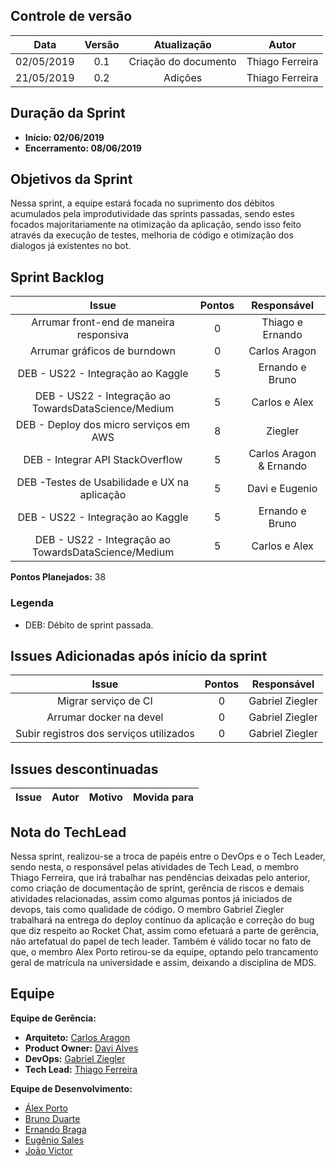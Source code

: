 ## Controle de versão

|Data|Versão|Atualização|Autor|
|:--:|:----:|:---------:|:---:|
|02/05/2019|0.1|Criação do documento|Thiago Ferreira|
|21/05/2019|0.2|Adições|Thiago Ferreira|

## Duração da Sprint

* <b>Início: 02/06/2019</b> 
* <b>Encerramento: 08/06/2019</b> 

## Objetivos da Sprint

Nessa sprint, a equipe estará focada no suprimento dos débitos acumulados pela improdutividade das sprints passadas, sendo estes focados majoritariamente na otimização da aplicação, sendo isso feito através da execução de testes, melhoria de código e otimização dos dialogos já existentes no bot.

## Sprint Backlog

|Issue|Pontos|Responsável|
|:---:|:----:|:---------:|
|Arrumar front-end de maneira responsiva|0|Thiago e Ernando|
|Arrumar gráficos de burndown|0|Carlos Aragon|
| DEB - US22 - Integração ao Kaggle| 5 | Ernando e Bruno|
| DEB - US22 - Integração ao TowardsDataScience/Medium | 5 | Carlos e Alex |
| DEB - Deploy dos micro serviços em AWS | 8 | Ziegler |
| DEB - Integrar API StackOverflow | 5 | Carlos Aragon & Ernando |
| DEB -Testes de Usabilidade e UX na aplicação|5|Davi e Eugenio|
| DEB - US22 - Integração ao Kaggle| 5 | Ernando e Bruno|
| DEB - US22 - Integração ao TowardsDataScience/Medium | 5 | Carlos e Alex |

**Pontos Planejados:** 38 <br>

### Legenda

* DEB: Débito de sprint passada.

## Issues Adicionadas após início da sprint

|Issue|Pontos|Responsável|
|:---:|:----:|:---------:|
|Migrar serviço de CI|0|Gabriel Ziegler|
|Arrumar docker na devel|0|Gabriel Ziegler|
|Subir registros dos serviços utilizados|0|Gabriel Ziegler|

## Issues descontinuadas

|Issue|Autor|Motivo|Movida para|
|:---:|:---:|:----:|:---------:|

## Nota do TechLead

Nessa sprint, realizou-se a troca de papéis entre o DevOps e o Tech Leader, sendo nesta, o responsável pelas atividades de Tech Lead, o membro Thiago Ferreira, que irá trabalhar nas pendências deixadas pelo anterior, como criação de documentação de sprint, gerência de riscos e demais atividades relacionadas, assim como algumas pontos já iniciados de devops, tais como qualidade de código. O membro Gabriel Ziegler trabalhará na entrega do deploy contínuo da aplicação e correção do bug que diz respeito ao Rocket Chat, assim como efetuará a parte de gerência, não artefatual do papel de tech leader.
Também é válido tocar no fato de que, o membro Alex Porto retirou-se da equipe, optando pelo trancamento geral de matrícula na universidade e assim, deixando a disciplina de MDS.

## Equipe

**Equipe de Gerência:**

* **Arquiteto:** [Carlos Aragon](https://github.com/carlosaragon)
* **Product Owner:** [Davi Alves](https://github.com/davialvb)
* **DevOps:** [Gabriel Ziegler](https://github.com/gabrielziegler3)
* **Tech Lead:** [Thiago Ferreira](https://github.com/thiagoiferreira)

**Equipe de Desenvolvimento:**

- [Álex Porto](https://github.com/alexportof)
- [Bruno Duarte](https://github.com/Mexazonic)
- [Ernando Braga](https://github.com/ZarathosDeath)
- [Eugênio Sales](https://github.com/Eugeniosales)
- [João Victor](https://github.com/joao15victor08)
